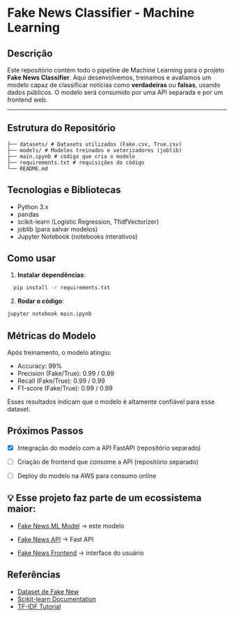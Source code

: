 # Fake News Classifier - Machine Learning

## Descrição
Este repositório contém todo o pipeline de Machine Learning para o projeto **Fake News Classifier**. Aqui desenvolvemos, treinamos e avaliamos um modelo capaz de classificar notícias como **verdadeiras** ou **falsas**, usando dados públicos. O modelo será consumido por uma API separada e por um frontend web.

---

## Estrutura do Repositório
```
├── datasets/ # Datasets utilizados (Fake.csv, True.csv)
├── models/ # Modelos treinados e vetorizadores (joblib)
├── main.ipynb # código que cria o modelo
├── requirements.txt # requisições do código
└── README.md
```

## Tecnologias e Bibliotecas
- Python 3.x
- pandas
- scikit-learn (Logistic Regression, TfidfVectorizer)
- joblib (para salvar modelos)
- Jupyter Notebook (notebooks interativos)

## Como usar

1. **Instalar dependências**:

```bash 
  pip install -r requirements.txt
```

2. **Rodar o código**:

```bash
jupyter notebook main.ipynb
```

## Métricas do Modelo
Após treinamento, o modelo atingiu:
- Accuracy: 99%
- Precision (Fake/True): 0.99 / 0.99
- Recall (Fake/True): 0.99 / 0.99
- F1-score (Fake/True): 0.99 / 0.99

Esses resultados indicam que o modelo é altamente confiável para esse dataset.

## Próximos Passos

- [x] Integração do modelo com a API FastAPI (repositório separado)

- [ ] Criação de frontend que consome a API (repositório separado)

- [ ] Deploy do modelo na AWS para consumo online

## 💡 Esse projeto faz parte de um ecossistema maior:

- [Fake News ML Model](https://github.com/malvesbruno/fakeNews_ml)
 → este modelo

- [Fake News API](https://github.com/malvesbruno/fakeNews_API)
 → Fast API

- [Fake News Frontend](https://github.com/malvesbruno/fakeNews_FrontEnd)
 → interface do usuário


## Referências
- [Dataset de Fake New](https://www.kaggle.com/datasets)
- [Scikit-learn Documentation](https://scikit-learn.org/stable/)
- [TF-IDF Tutorial](https://scikit-learn.org/stable/modules/feature_extraction.html#text-feature-extraction)

